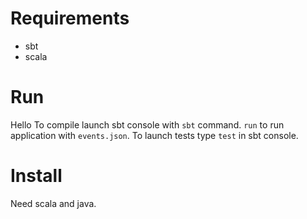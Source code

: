 # Requirements

* sbt
* scala

# Run
Hello
To compile launch sbt console with `sbt` command.
`run` to run application with `events.json`.
To launch tests type `test` in sbt console.

# Install

Need scala and java.